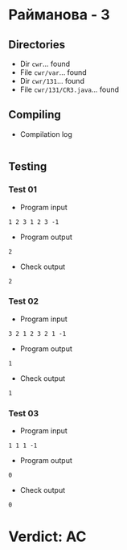 # Райманова - 3
## Directories
- Dir `cwr`... found
- File `cwr/var`... found
- Dir `cwr/131`... found
- File `cwr/131/CR3.java`... found
## Compiling
- Compilation log
```

```
## Testing
### Test 01
- Program input
```
1 2 3 1 2 3 -1

```
- Program output
```
2

```
- Check output
```
2

```
### Test 02
- Program input
```
3 2 1 2 3 2 1 -1

```
- Program output
```
1

```
- Check output
```
1

```
### Test 03
- Program input
```
1 1 1 -1

```
- Program output
```
0

```
- Check output
```
0

```
# Verdict: AC
